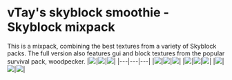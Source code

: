 # vTay's skyblock smoothie - Skyblock mixpack

This is a mixpack, combining the best textures from a variety of Skyblock packs. 
The full version also features gui and block textures from the popular survival pack, woodpecker.
|![](https://i.imgur.com/l8yAjeHt.gif)|![](https://i.imgur.com/Lo65PnSt.gif)|![](https://i.imgur.com/fMfU8tgt.gif)|
|---|---|---|
|![](https://i.imgur.com/1nSgkAOt.gif)|![](https://i.imgur.com/8JgVLWBt.gif)|![](https://i.imgur.com/czE7Atat.gif)|
|![](https://i.imgur.com/Iiry3qXt.gif)|![](https://i.imgur.com/zCXiTqKt.gif)|![](https://i.imgur.com/t1ajLwTt.gif)|
|![](https://i.imgur.com/Ek3VZjft.gif)|![](https://i.imgur.com/oiheonet.gif)|![](https://i.imgur.com/9sgCE5Rt.gif)|
